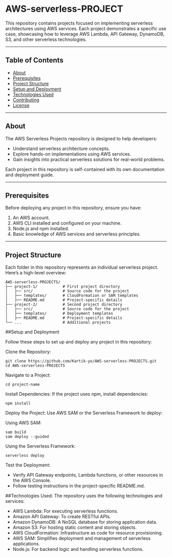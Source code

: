 # AWS-serverless-PROJECT


This repository contains projects focused on implementing serverless architectures using AWS services. Each project demonstrates a specific use case, showcasing how to leverage AWS Lambda, API Gateway, DynamoDB, S3, and other serverless technologies.

---

## Table of Contents
- [About](#about)
- [Prerequisites](#prerequisites)
- [Project Structure](#project-structure)
- [Setup and Deployment](#setup-and-deployment)
- [Technologies Used](#technologies-used)
- [Contributing](#contributing)
- [License](#license)

---

## About
The AWS Serverless Projects repository is designed to help developers:
- Understand serverless architecture concepts.
- Explore hands-on implementations using AWS services.
- Gain insights into practical serverless solutions for real-world problems.

Each project in this repository is self-contained with its own documentation and deployment guide.

---

## Prerequisites
Before deploying any project in this repository, ensure you have:
1. An AWS account.
2. AWS CLI installed and configured on your machine.
3. Node.js and npm installed.
4. Basic knowledge of AWS services and serverless principles.

---

## Project Structure
Each folder in this repository represents an individual serverless project. Here’s a high-level overview:

```plaintext
AWS-serverless-PROJECTS/
├── project-1/           # First project directory
│   ├── src/             # Source code for the project
│   ├── templates/       # CloudFormation or SAM templates
│   ├── README.md        # Project-specific details
├── project-2/           # Second project directory
│   ├── src/             # Source code for the project
│   ├── templates/       # Deployment templates
│   ├── README.md        # Project-specific details
└── ...                  # Additional projects
```
##Setup and Deployment

Follow these steps to set up and deploy any project in this repository:

Clone the Repository:
```
git clone https://github.com/Kartik-yo/AWS-serverless-PROJECTS.git
cd AWS-serverless-PROJECTS
```
Navigate to a Project:
```
cd project-name
```
Install Dependencies: If the project uses npm, install dependencies:
```
npm install
```
Deploy the Project: Use AWS SAM or the Serverless Framework to deploy:

Using AWS SAM:
```
sam build
sam deploy --guided
```
Using the Serverless Framework:
```
serverless deploy
```
Test the Deployment:

- Verify API Gateway endpoints, Lambda functions, or other resources in the AWS Console.
- Follow testing instructions in the project-specific README.md.

##Technologies Used:
The repository uses the following technologies and services:

- AWS Lambda: For executing serverless functions.
- Amazon API Gateway: To create RESTful APIs.
- Amazon DynamoDB: A NoSQL database for storing application data.
- Amazon S3: For hosting static content and storing objects.
- AWS CloudFormation: Infrastructure as code for resource provisioning.
- AWS SAM: Simplifies deployment and management of serverless applications.
- Node.js: For backend logic and handling serverless functions.

